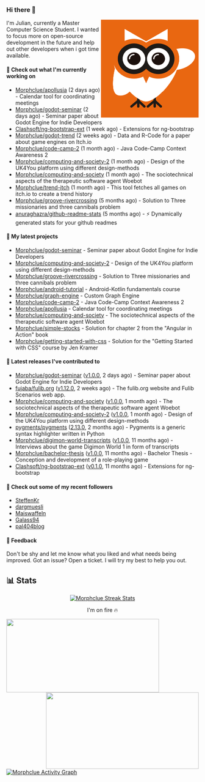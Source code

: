 ### Hi there 👋


<img align="right" src="https://github.com/Morphclue/Morphclue/blob/master/assets/animated-logo.gif" alt="Animated Logo" width="256" height="256" />
I'm Julian, currently a Master Computer Science Student. 
I wanted to focus more on open-source development in the future and help out other developers when i got time available.

#### 👷 Check out what I'm currently working on

- [Morphclue/apollusia](https://github.com/Morphclue/apollusia) (2 days ago) - Calendar tool for coordinating meetings
- [Morphclue/godot-seminar](https://github.com/Morphclue/godot-seminar) (2 days ago) - Seminar paper about Godot Engine for Indie Developers
- [Clashsoft/ng-bootstrap-ext](https://github.com/Clashsoft/ng-bootstrap-ext) (1 week ago) - Extensions for ng-bootstrap
- [Morphclue/godot-trend](https://github.com/Morphclue/godot-trend) (2 weeks ago) - Data and R-Code for a paper about game engines on Itch.io
- [Morphclue/code-camp-2](https://github.com/Morphclue/code-camp-2) (1 month ago) - Java Code-Camp Context Awareness 2
- [Morphclue/computing-and-society-2](https://github.com/Morphclue/computing-and-society-2) (1 month ago) - Design of the UK4You platform using different design-methods
- [Morphclue/computing-and-society](https://github.com/Morphclue/computing-and-society) (1 month ago) - The sociotechnical aspects of the therapeutic software agent Woebot
- [Morphclue/trend-itch](https://github.com/Morphclue/trend-itch) (1 month ago) - This tool fetches all games on itch.io to create a trend history
- [Morphclue/groove-rivercrossing](https://github.com/Morphclue/groove-rivercrossing) (5 months ago) - Solution to Three missionaries and three cannibals problem 
- [anuraghazra/github-readme-stats](https://github.com/anuraghazra/github-readme-stats) (5 months ago) - :zap: Dynamically generated stats for your github readmes

#### 🌱 My latest projects

- [Morphclue/godot-seminar](https://github.com/Morphclue/godot-seminar) - Seminar paper about Godot Engine for Indie Developers
- [Morphclue/computing-and-society-2](https://github.com/Morphclue/computing-and-society-2) - Design of the UK4You platform using different design-methods
- [Morphclue/groove-rivercrossing](https://github.com/Morphclue/groove-rivercrossing) - Solution to Three missionaries and three cannibals problem 
- [Morphclue/android-tutorial](https://github.com/Morphclue/android-tutorial) - Android-Kotlin fundamentals course
- [Morphclue/graph-engine](https://github.com/Morphclue/graph-engine) - Custom Graph Engine
- [Morphclue/code-camp-2](https://github.com/Morphclue/code-camp-2) - Java Code-Camp Context Awareness 2
- [Morphclue/apollusia](https://github.com/Morphclue/apollusia) - Calendar tool for coordinating meetings
- [Morphclue/computing-and-society](https://github.com/Morphclue/computing-and-society) - The sociotechnical aspects of the therapeutic software agent Woebot
- [Morphclue/simple-stocks](https://github.com/Morphclue/simple-stocks) - Solution for chapter 2 from the &#34;Angular in Action&#34; book
- [Morphclue/getting-started-with-css](https://github.com/Morphclue/getting-started-with-css) - Solution for the &#34;Getting Started with CSS&#34; course by Jen Kramer

#### 🔭 Latest releases I've contributed to

- [Morphclue/godot-seminar](https://github.com/Morphclue/godot-seminar) ([v1.0.0](https://github.com/Morphclue/godot-seminar/releases/tag/v1.0.0), 2 days ago) - Seminar paper about Godot Engine for Indie Developers
- [fujaba/fulib.org](https://github.com/fujaba/fulib.org) ([v1.12.0](https://github.com/fujaba/fulib.org/releases/tag/v1.12.0), 2 weeks ago) - The fulib.org website and Fulib Scenarios web app.
- [Morphclue/computing-and-society](https://github.com/Morphclue/computing-and-society) ([v1.0.0](https://github.com/Morphclue/computing-and-society/releases/tag/v1.0.0), 1 month ago) - The sociotechnical aspects of the therapeutic software agent Woebot
- [Morphclue/computing-and-society-2](https://github.com/Morphclue/computing-and-society-2) ([v1.0.0](https://github.com/Morphclue/computing-and-society-2/releases/tag/v1.0.0), 1 month ago) - Design of the UK4You platform using different design-methods
- [pygments/pygments](https://github.com/pygments/pygments) ([2.13.0](https://github.com/pygments/pygments/releases/tag/2.13.0), 2 months ago) - Pygments is a generic syntax highlighter written in Python
- [Morphclue/digimon-world-transcripts](https://github.com/Morphclue/digimon-world-transcripts) ([v1.0.0](https://github.com/Morphclue/digimon-world-transcripts/releases/tag/v1.0.0), 11 months ago) - Interviews about the game Digimon World 1 in form of transcripts
- [Morphclue/bachelor-thesis](https://github.com/Morphclue/bachelor-thesis) ([v1.0.0](https://github.com/Morphclue/bachelor-thesis/releases/tag/v1.0.0), 11 months ago) - Bachelor Thesis - Conception and development of a role-playing game
- [Clashsoft/ng-bootstrap-ext](https://github.com/Clashsoft/ng-bootstrap-ext) ([v0.1.0](https://github.com/Clashsoft/ng-bootstrap-ext/releases/tag/v0.1.0), 11 months ago) - Extensions for ng-bootstrap

#### 👯 Check out some of my recent followers

- [SteffenKr](https://github.com/SteffenKr)
- [dargmuesli](https://github.com/dargmuesli)
- [Maiswaffeln](https://github.com/Maiswaffeln)
- [Galass94](https://github.com/Galass94)
- [pal404blog](https://github.com/pal404blog)

#### 💬 Feedback
Don't be shy and let me know what you liked and what needs being improved. 
Got an issue? Open a ticket. I will try my best to help you out.

## 📊 Stats

<p align="center">
  <a href="https://github.com/DenverCoder1/github-readme-streak-stats">
    <img title="🔥 Streak Stats" alt="Morphclue Streak Stats" src="http://github-readme-streak-stats.herokuapp.com?user=Morphclue&theme=dark"/>
  </a>
  <p align="center">I'm on fire 🔥</p>
</p>


<a href="https://github.com/anuraghazra/github-readme-stats">
  <img align="left" 
  src="https://github-readme-stats.vercel.app/api?username=Morphclue&show_icons=true&theme=dark&count_private=true&icon_color=0075ff&include_all_commits=true&custom_title=Morphclue%27s+GitHub+Stats"
  height="192px" width="400px"/>
</a>
<a href="https://github.com/anuraghazra/github-readme-stats">
  <img align="right" src="https://github-readme-stats.vercel.app/api/wakatime?username=Morphclue&theme=dark&layout=compact&langs_count=10" height="200px" width="400px"/>
</a>



<a href="https://github.com/ashutosh00710/github-readme-activity-graph"><img alt="Morphclue Activity Graph" 
src="https://activity-graph.herokuapp.com/graph?username=Morphclue&bg_color=141414&color=FFFFFF&line=ea8204&point=c3c3c3&hide_border=true" /></a>
